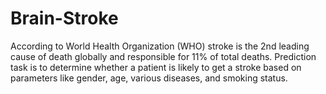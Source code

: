 # Brain-Stroke
According to World Health Organization (WHO) stroke is the 2nd leading cause of death globally and responsible for 11% of total deaths. Prediction task is to determine whether a patient is likely to get a stroke based on parameters like gender, age, various diseases, and smoking status.
